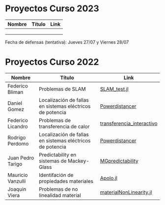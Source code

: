 # Proyectos Curso 2023

|Nombre|Título|Link|
|------|------------------|----|
||||
||||
||||

Fecha de defensas (tentativa): Jueves 27/07 y Viernes 28/07

# Proyectos Curso 2022

|Nombre|Título|Link|
|------|------------------|----|
|Federico Bliman|Problemas de SLAM|[SLAM_test.jl](https://github.com/fbliman/SLAM_test.jl)|
|Daniel Gomez|Localización de fallas en sistemas eléctricos de potencia|[Powerdistancer](https://github.com/rpp396/Powerdistancer/)|
|Federico Licandro|Problemas de transferencia de calor|[transferencia_interactivo](https://github.com/FedericoLicandro/transferencia_interactivo)|
|Rodrigo Perdomo|Localización de fallas en sistemas eléctricos de potencia|[Powerdistancer](https://github.com/rpp396/Powerdistancer/)|
|Juan Pedro Tarigo|Predictability en sistemas de Mackey-Glass|[MGpredictability](https://github.com/jTarigo/MGpredictability)|
|Mauricio Vanzulli|Identifación de propiedades materiales|[Apolo.jl](https://github.com/mvanzulli/Apolo.jl)|
|Joaquin Viera|Problemas de no linealidad material|[materialNonLinearity.jl](https://github.com/JoaquinViera/materialNonLinearity.jl)|
